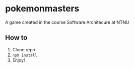 # pokemonmasters
A game created in the course Software Architecure at NTNU

## How to
1. Clone repo
2. `npm install`
3. Enjoy!
